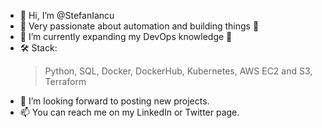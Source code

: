 - 👋 Hi, I’m @StefanIancu
- 👀 Very passionate about automation and building things 🤖
- 🌱 I’m currently expanding my DevOps knowledge 📖
- 🛠️ Stack:
  > Python, SQL,
  > Docker, DockerHub, Kubernetes,
  > AWS EC2 and S3,
  > Terraform 
- 💞️ I’m looking forward to posting new projects. 
- 📫 You can reach me on my LinkedIn or Twitter page.
  

<!---
StefanIancu/StefanIancu is a ✨ special ✨ repository because its `README.md` (this file) appears on your GitHub profile.
You can click the Preview link to take a look at your changes.
--->
